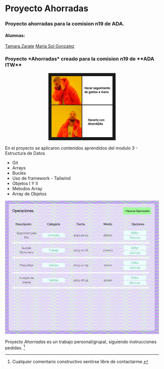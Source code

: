 # Proyecto Ahorradas
### Proyecto ahorradas para la comision n19 de ADA.

#### Alumnas:

[Tamara Zarate](https://github.com/taty3385)
[Maria Sol Gonzalez](https://github.com/GonzalezMariaSol)

<h3>Proyecto *Ahorradas* creado para la comision n19 de **ADA ITW** </h3>

<p align="center">
  <img src="https://github.com/GonzalezMariaSol/Colaboracion-ProjectoAhorradas/blob/main/img/drake-meme.jpg?raw=true" width="200" height="200" border="10"/>
</p>


En el proyecto se aplicaron contenidos aprendidos del modulo 3 - Estructura de Datos
- Git
- Arrays
- Bucles
- Uso de framework - Tailwind
- Objetos I Y II
- Metodos Array
- Array de Objetos


![Capture](https://github.com/GonzalezMariaSol/Colaboracion-ProjectoAhorradas/blob/main/img/operationsPicture.JPG?raw=true)







Proyecto *Ahorradas* es un trabajo personal/grupal, siguiendo instrucciones pedidas. [^.]

[^.]: Cualquier comentario constructivo sentirse libre de contactarme.
